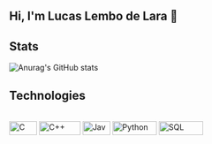 ## Hi, I'm Lucas Lembo de Lara 👋


## Stats
![Anurag's GitHub stats](https://github-readme-stats.vercel.app/api?username=lucas-lembo&show_icons=true&theme=dark)

## Technologies
<div style="display: inline_block"><br>
  <img align="center" alt="C" height="25" width="50" src="https://img.shields.io/badge/c-%2300599C.svg?style=for-the-badge&logo=c&logoColor=white">
  <img align="center" alt="C++" height="25" width="75" src="https://camo.githubusercontent.com/87ebcbcddc1c9b3546d45ade2bef001c7414da050990771aed92e6a35874ca36/68747470733a2f2f696d672e736869656c64732e696f2f62616467652f2d432b2b2d3030353939433f7374796c653d666c61742d737175617265266c6f676f3d63">
  <img align="center" alt="Java" height="25" width="50" src="https://camo.githubusercontent.com/5948b937d4e1456bfa7b7beccf52cb76f4d30aa76e193fa732a8948f058aa11f/68747470733a2f2f696d672e736869656c64732e696f2f62616467652f2d6a6176612d4533344138363f7374796c653d666c61742d737175617265266c6f676f3d6a617661">
  <img align="center" alt="Python" height="25" width="80" src="https://img.shields.io/badge/python-3670A0?style=for-the-badge&logo=python&logoColor=ffdd54">
  <img align="center" alt="SQL" height="25" width="80" src="https://img.shields.io/badge/sqlite-%2307405e.svg?style=for-the-badge&logo=sqlite&logoColor=white">
</div>
